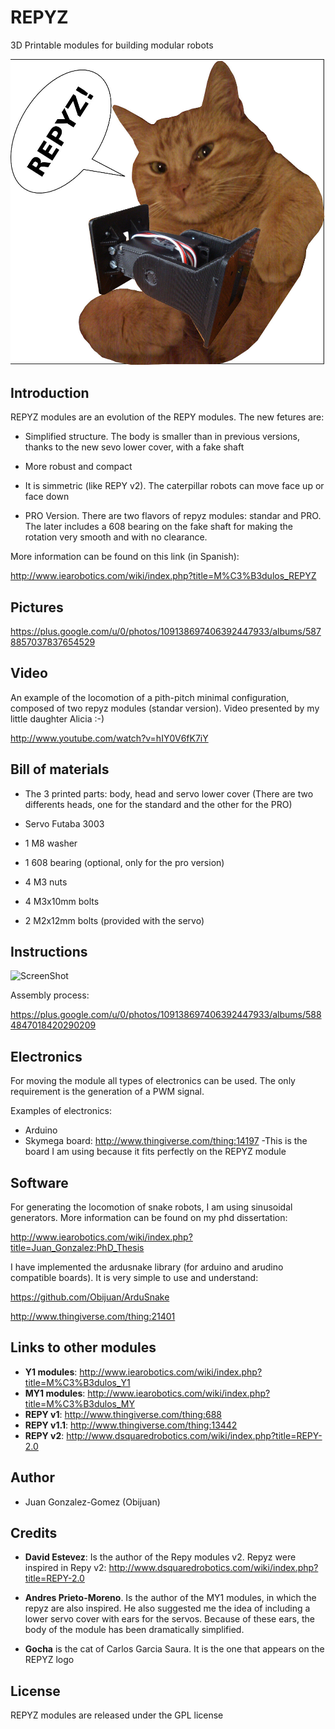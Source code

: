 REPYZ
=====

3D Printable modules for building modular robots

![ScreenShot](https://github.com/Obijuan/REPYZ/raw/master/doc/logo/repyz-logo.jpg)

Introduction
--
REPYZ modules are an evolution of the REPY modules. The new fetures are:

- Simplified structure.  The body is smaller than in previous versions, thanks to the new sevo lower cover, with a fake shaft

- More robust and compact

- It is simmetric (like REPY v2). The caterpillar robots can move face up or face down

- PRO Version. There are two flavors of repyz modules: standar and PRO. The later includes a 608 bearing on the fake shaft for making the rotation very smooth and with no clearance.

More information can be found on this link (in Spanish):

http://www.iearobotics.com/wiki/index.php?title=M%C3%B3dulos_REPYZ

Pictures
--

https://plus.google.com/u/0/photos/109138697406392447933/albums/5878857037837654529


Video
--

  An example of the locomotion of a pith-pitch minimal configuration, composed of two repyz modules (standar version). Video presented by my little daughter Alicia :-)

http://www.youtube.com/watch?v=hIY0V6fK7iY


Bill of materials
--

- The 3 printed parts: body, head and servo lower cover (There are two differents heads, one for the standard and the other for the PRO)

- Servo Futaba 3003
- 1 M8 washer
- 1 608 bearing (optional, only for the pro version)
- 4 M3 nuts
- 4 M3x10mm bolts
- 2 M2x12mm bolts (provided with the servo)

Instructions
--

![ScreenShot](http://www.iearobotics.com/wiki/images/a/a5/Repyz-PRO-module-exploded-view.png)

Assembly process:

https://plus.google.com/u/0/photos/109138697406392447933/albums/5884847018420290209

Electronics
--

  For moving the module all types of electronics can be used. The only requirement is the generation of a PWM signal.

  Examples of electronics:

- Arduino
- Skymega board: http://www.thingiverse.com/thing:14197
   -This is the board I am using because it fits perfectly on the REPYZ module
   
Software
--

  For generating the locomotion of snake robots, I am using sinusoidal generators. More information can be found on my phd dissertation:

http://www.iearobotics.com/wiki/index.php?title=Juan_Gonzalez:PhD_Thesis

   I have implemented the ardusnake library (for arduino and arudino compatible boards). It is very simple to use and understand:

  https://github.com/Obijuan/ArduSnake

  http://www.thingiverse.com/thing:21401

Links to other modules
--

- **Y1 modules**: http://www.iearobotics.com/wiki/index.php?title=M%C3%B3dulos_Y1
- **MY1 modules**: http://www.iearobotics.com/wiki/index.php?title=M%C3%B3dulos_MY
- **REPY v1**: http://www.thingiverse.com/thing:688
- **REPY v1.1**: http://www.thingiverse.com/thing:13442
- **REPY v2**: http://www.dsquaredrobotics.com/wiki/index.php?title=REPY-2.0

Author
--

- Juan Gonzalez-Gomez (Obijuan)

Credits
--

- **David Estevez**:  Is the author of the Repy modules v2. Repyz were inspired in Repy v2:
    http://www.dsquaredrobotics.com/wiki/index.php?title=REPY-2.0

- **Andres Prieto-Moreno**. Is the author of the MY1 modules, in which the repyz are also inspired. He also suggested me the idea of including a lower servo cover with ears for the servos. Because of these ears, the body of the module has been dramatically simplified.

- **Gocha** is the cat of Carlos Garcia Saura. It is the one that appears on the REPYZ logo


License
--

REPYZ modules are released under the GPL license




